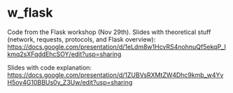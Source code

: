 # w_flask
Code from the Flask workshop (Nov 29th).
Slides with theoretical stuff (network, requests, protocols, and Flask overview):
https://docs.google.com/presentation/d/1eLdm8w1HcvRS4nohnuQf5ekqP_Ikmq2sXFqddEhcSOY/edit?usp=sharing


Slides with code explanation: https://docs.google.com/presentation/d/1ZUBVsRXMtZW4Dhc9kmb_w4YvH5oy4G10BBUs0y_Z3Uw/edit?usp=sharing
